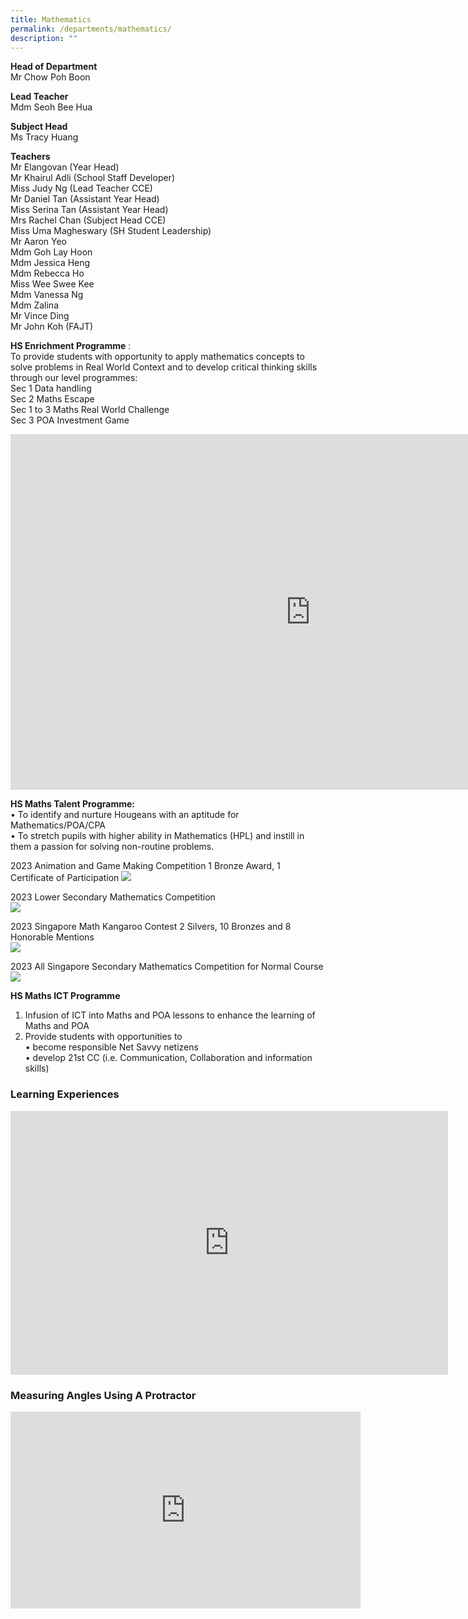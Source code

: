 ```yaml
---
title: Mathematics
permalink: /departments/mathematics/
description: ""
---
```

**Head of Department**  
Mr Chow Poh Boon  

**Lead Teacher**  
Mdm Seoh Bee Hua  

**Subject Head**  
Ms Tracy Huang  

**Teachers**  
Mr Elangovan (Year Head)  
Mr Khairul Adli (School Staff Developer)  
Miss Judy Ng (Lead Teacher CCE)  
Mr Daniel Tan (Assistant Year Head)  
Miss Serina Tan (Assistant Year Head)  
Mrs Rachel Chan (Subject Head CCE)  
Miss Uma Magheswary (SH Student Leadership)  
Mr Aaron Yeo  
Mdm Goh Lay Hoon  
Mdm Jessica Heng  
Mdm Rebecca Ho  
Miss Wee Swee Kee  
Mdm Vanessa Ng   
Mdm Zalina  
Mr Vince Ding  
Mr John Koh (FAJT)   
    

**HS Enrichment Programme**&nbsp;:&nbsp;   
To provide students with opportunity to apply mathematics concepts to solve problems in Real World Context and to develop critical thinking skills through our level programmes:  
Sec 1 Data handling   
Sec 2 Maths Escape  
Sec 1 to 3 Maths Real World Challenge  
Sec 3 POA Investment Game  
<iframe allowfullscreen="true" height="569" width="960" frameborder="0" src="https://docs.google.com/presentation/d/1j2MpKTHMFyQhV3guSxVkVzcG0RwxRhbHYxsengRZn4U/embed?start=true&amp;loop=true&amp;delayms=3000"></iframe>

**HS Maths Talent Programme:**  
•	To identify and nurture Hougeans with an aptitude for Mathematics/POA/CPA  
•	To stretch pupils with higher ability in Mathematics (HPL) and instill in them a passion for solving non-routine problems.

2023 Animation and Game Making Competition
1 Bronze Award, 1 Certificate of Participation
![](/images/Department/Math/animation%20ad%20game%20making%20competition_bronze%20award.jpeg)  
  
2023 Lower Secondary Mathematics Competition  
![](/images/Department/Math/lower%20sec%20math%20competition%20prize%20giving.jpeg)  

2023 Singapore Math Kangaroo Contest
2 Silvers, 10 Bronzes and 8 Honorable Mentions  
![](/images/Department/Math/singapore%20math%20kangaroo%20contest.jpeg)  
  
2023 All Singapore Secondary Mathematics Competition for Normal Course  
![](/images/Department/Math/all%20singapore%20math%20normal%20competition.jpeg)


**HS Maths ICT Programme**      
1.	Infusion of ICT into Maths and POA lessons to enhance the learning of Maths and POA  
2.	Provide students with opportunities to  
    •	become responsible Net Savvy netizens  
    •	develop 21st CC (i.e. Communication, Collaboration and information skills)
  

  


### Learning Experiences


<center><iframe src="https://docs.google.com/presentation/d/e/2PACX-1vQ9_ExhAuXNrGGLwGM1QPJtMip4FD8LpC-xq-5v6TpTIgmC2wLmb-AbtdLoR5ZOKEqrE7NAdmwns9cZ/embed?start=false&amp;loop=false&amp;delayms=3000" frameborder="0" width="700" height="422" allowfullscreen="true"></iframe></center>


### Measuring Angles Using A Protractor

<iframe width="560" height="315" src="https://www.youtube.com/embed/BU3uEeaz0gI" title="YouTube video player" frameborder="0" allow="accelerometer; autoplay; clipboard-write; encrypted-media; gyroscope; picture-in-picture; web-share" allowfullscreen=""></iframe>